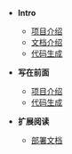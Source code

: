 - **Intro**
  - [项目介绍](docs/intro/1.intro.md)
  - [文档介绍](docs/intro/2.docs-introduce.md)
  - [代码生成](docs/intro/3.generate.md)

- **写在前面**
  - [项目介绍](docs/intro/intro.md)
  - [代码生成](docs/intro/generate.md)
- **扩展阅读**
  - [部署文档](docs/other/deploy.md)
